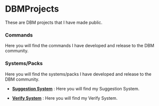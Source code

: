 # DBMProjects
These are DBM projects that I have made public.

### Commands
Here you will find the commands I have developed and release to the DBM community.





### Systems/Packs
Here you will find the systems/packs I have developed and release to the DBM community.

* **[Suggestion System](https://github.com/Zacwilson90/DBMProjects/tree/Suggestion-System)** : Here you will find my Suggestion System.

* **[Verify System](https://github.com/Zacwilson90/DBMProjects/tree/Verify-System)** : Here you will find my Verify System.
